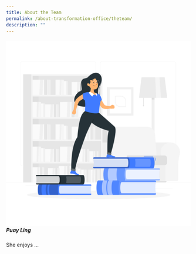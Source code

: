 ```yaml
---
title: About the Team
permalink: /about-transformation-office/theteam/
description: ""
---
```


##### ![](/images/Learning-rafiki.png)  Puay Ling
She enjoys ... 